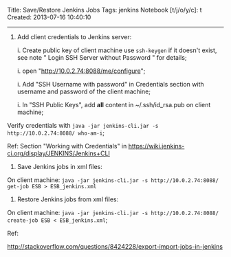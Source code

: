 Title: Save/Restore Jenkins Jobs
Tags: jenkins
Notebook [t/j/o/y/c]: t
Created: 2013-07-16 10:40:10

------

1. Add client credentials to Jenkins server: 

    i. Create public key of client machine use `ssh-keygen` if it doesn't exist, see note " Login SSH Server without Password " for details;

    i. open "http://10.0.2.74:8088/me/configure";

    i. Add "SSH Username with password" in Credentials section with username and password of the client machine;

    i. In "SSH Public Keys", add **all** content in ~/.ssh/id_rsa.pub on client machine;

Verify credentials with `java -jar jenkins-cli.jar -s http://10.0.2.74:8088/ who-am-i`;

Ref: Section "Working with Credentials" in https://wiki.jenkins-ci.org/display/JENKINS/Jenkins+CLI 

1. Save Jenkins jobs in xml files:

On client machine: `java -jar jenkins-cli.jar -s http://10.0.2.74:8088/ get-job ESB > ESB_jenkins.xml`

1. Restore Jenkins jobs from xml files:

On client machine: `java -jar jenkins-cli.jar -s http://10.0.2.74:8088/ create-job ESB < ESB_jenkins.xml`;

Ref: 

http://stackoverflow.com/questions/8424228/export-import-jobs-in-jenkins
